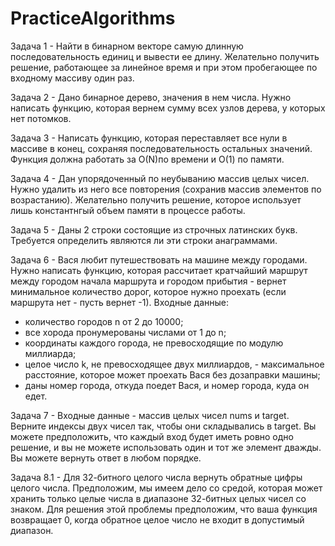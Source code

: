 # PracticeAlgorithms

Задача 1 - Найти в бинарном векторе самую длинную последовательность единиц и вывести ее длину. Желательно получить решение, работающее за линейное время и при этом пробегающее по входному массиву один раз.

Задача 2 - Дано бинарное дерево, значения в нем числа. Нужно написать функцию, которая вернем сумму всех узлов дерева, у которых нет потомков.

Задача 3 - Написать функцию, которая переставляет все нули в массиве в конец, сохраняя последовательность остальных значений. Функция должна работать за O(N)по времени и О(1) по памяти.

Задача 4 - Дан упорядоченный по неубыванию массив целых чисел. Нужно удалить из него все повторения (сохранив массив элементов по возрастанию). Желательно получить решение, которое использует лишь константнгый объем памяти в процессе работы.

Задача 5 - Даны 2 строки состоящие из строчных латинских букв. Требуется определить являются ли эти строки анаграммами.

Задача 6 - Вася любит путешествовать на машине между городами. Нужно написать функцию, которая рассчитает кратчайший маршрут между городом начала маршрута и городом прибытия - вернет минимальное количество дорог, которое нужно проехать (если маршрута нет - пусть вернет -1). 
Входные данные: 
- количество городов n от 2 до 10000;
- все хорода пронумерованы числами от 1 до n;
- координаты каждого города, не превосходящие по модулю миллиарда;
- целое число k, не превосходящее двух миллиардов, - максимальное расстояние, которое может проехать Вася без дозаправки машины;
- даны номер города, откуда поедет Вася, и номер города, куда он едет.

Задача 7 - Входные данные -  массив целых чисел nums и target.  Bерните индексы двух чисел так, чтобы они складывались в target. Вы можете предположить, что каждый вход будет иметь ровно одно решение, и вы не можете использовать один и тот же элемент дважды. Вы можете вернуть ответ в любом порядке.

Задача 8.1 - Для 32-битного целого числа вернуть обратные цифры целого числа. Предположим, мы имеем дело со средой, которая может хранить только целые числа в диапазоне 32-битных целых чисел со знаком. Для решения этой проблемы предположим, что ваша функция возвращает 0, когда обратное целое число не входит в допустимый диапазон.
